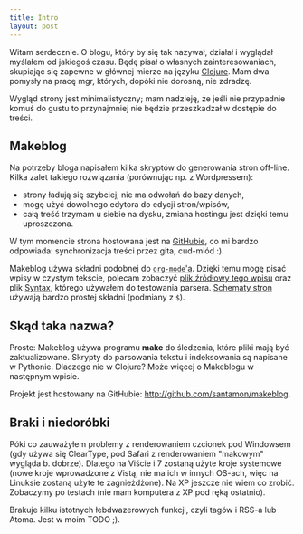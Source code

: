 ```yaml
---
title: Intro
layout: post
---
```


Witam serdecznie. O blogu, który by się tak nazywał, działał i wyglądał myślałem
od jakiegoś czasu. Będę pisał o własnych zainteresowaniach,
skupiając się zapewne w głównej mierze na języku [Clojure](http://clojure.org).
Mam dwa pomysły na pracę mgr, których, dopóki nie dorosną, nie zdradzę.

Wygląd strony jest minimalistyczny; mam nadzieję, że jeśli nie przypadnie
komuś do gustu to przynajmniej nie będzie przeszkadzał w dostępie do treści.

## Makeblog

Na potrzeby bloga napisałem kilka skryptów do generowania stron off-line.
Kilka zalet takiego rozwiązania (porównując np. z Wordpressem):
- strony ładują się szybciej, nie ma odwołań do bazy danych,
- mogę użyć dowolnego edytora do edycji stron/wpisów,
- całą treść trzymam u siebie na dysku, zmiana hostingu jest dzięki temu uproszczona.

W tym momencie strona hostowana jest na
[GitHubie](http://github.com/santamon/santamon.github.com), co mi
bardzo odpowiada: synchronizacja treści przez gita, cud-miód :).

Makeblog używa składni podobnej do [`org-mode`'a](http://orgmode.org).
Dzięki temu mogę pisać wpisy w czystym tekście, polecam zobaczyć
[plik źródłowy tego wpisu](http://github.com/santamon/santamon.github.com/blob/master/input/intro.txt)
oraz plik
[Syntax](http://github.com/santamon/makeblog/blob/master/input/Syntax.txt),
którego używałem do testowania parsera.
[Schematy stron](http://github.com/santamon/santamon.github.com/blob/master/templates/article.html)
używają bardzo prostej składni (podmiany z `$`).

## Skąd taka nazwa?
Proste: Makeblog używa programu **make** do śledzenia, które pliki mają być
zaktualizowane. Skrypty do parsowania tekstu i indeksowania są napisane
w Pythonie. Dlaczego nie w Clojure? Może więcej o Makeblogu w następnym
wpisie.

Projekt jest hostowany na GitHubie: <http://github.com/santamon/makeblog>.

## Braki i niedoróbki

Póki co zauważyłem problemy z renderowaniem czcionek pod Windowsem
(gdy używa się ClearType, pod Safari z renderowaniem "makowym" wygląda
b. dobrze).  Dlatego na Viście i 7 zostaną użyte kroje systemowe (nowe
kroje wprowadzone z Vistą, nie ma ich w innych OS-ach, więc na
Linuksie zostaną użyte te zagnieżdżone). Na XP jeszcze nie wiem co
zrobić. Zobaczymy po testach (nie mam komputera z XP pod ręką
ostatnio).

Brakuje kilku istotnych łebdwazerowych funkcji, czyli tagów i RSS-a lub Atoma.
Jest w moim TODO ;).
